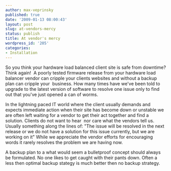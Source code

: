 ```yaml
---
author: max-veprinsky
published: true
date: '2009-01-13 08:00:43'
layout: post
slug: at-vendors-mercy
status: publish
title: At vendor's mercy
wordpress_id: '205'
categories:
- Installation
---
```


So you think your hardware load balanced client site is safe from downtime? Think again!  A poorly tested firmware release from your hardware load balancer vendor can cripple your clients websites and without a backup plan can cripple your  business. How many times have we've been told to upgrade to the latest version of software to resolve one issue only to find out that you've just opened a can of worms.

In the lightning paced IT world where the client usually demands and expects immediate action when their site has become down or unstable we are often left waiting for a vendor to get their act together and find a solution. Clients do not want to hear  nor care what the vendors tell us. Usually something along the lines of: "The issue will be resolved in the next release or we do not have a solution for this issue currently, but we are working on it" While we appreciate the vendor efforts for encouraging words it rarely resolves the problem we are having now.

A backup plan to a what would seem a bulletproof concept should always be formulated. No one likes to get caught with their pants down. Often a less then optimal backup stategy is much better then no backup strategy.
